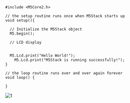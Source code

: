 
```
#include <M5Core2.h>

// the setup routine runs once when M5Stack starts up
void setup(){

  // Initialize the M5Stack object
  M5.begin();

  // LCD display

 
  M5.Lcd.print("Hello World!");
    M5.Lcd.print("M5Stack is running successfully!");
}

// the loop routine runs over and over again forever
void loop() {

}
```



![1](https://user-images.githubusercontent.com/87056506/131205041-71f58251-0665-4226-a83e-e91e0aa17dd7.jpeg)
